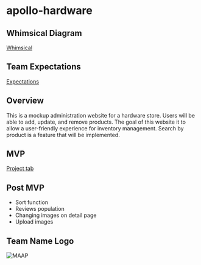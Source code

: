 # apollo-hardware

## Whimsical Diagram
[Whimsical](https://whimsical.com/RrPAhmnuHjmNd2UB6gq5G4)

## Team Expectations
[Expectations](https://docs.google.com/document/d/1EqrELGlPaVEkOt8tv5RfaHm3nOpZOvgpZVJZpZja6Kg/edit?usp=sharing)

## Overview 
This is a mockup administration website for a hardware store. Users will be able to add, update, and remove products. The goal of this website it to allow a user-friendly experience for inventory management. Search by product is a feature that will be implemented. 

## MVP
[Project tab](https://github.com/AprilShenk/apollo-hardware/projects)

## Post MVP
- Sort function
- Reviews population
- Changing images on detail page
- Upload images

## Team Name Logo
![MAAP](https://files.slack.com/files-pri/T0351JZQ0-F01B8F52UTX/image_from_ios.jpg)